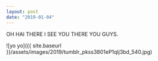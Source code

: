 ```yaml
---
layout: post
date: "2019-01-04"
---
```


OH HAI THERE I SEE YOU THERE YOU GUYS.

![yo yo]({{ site.baseurl }}/assets/images/2019/tumblr_pkss3801eP1qlj3bd_540.jpg)
